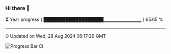 ### Hi there 👋

⏳ Year progress { ███████████████████▁▁▁▁▁▁▁▁▁▁▁ } 65.65 %

---

⏰ Updated on Wed, 28 Aug 2024 06:17:29 GMT

![Progress Bar CI](https://github.com/liununu/liununu/workflows/Progress%20Bar%20CI/badge.svg)

